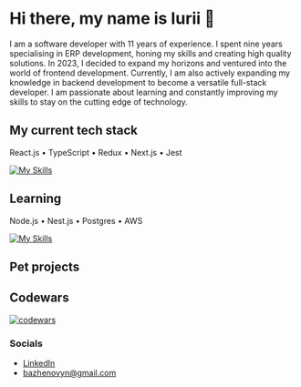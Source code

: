 # Hi there, my name is Iurii 👋

I am a software developer with 11 years of experience. I spent nine years specialising in ERP development, honing my skills and creating high quality solutions. In 2023, I decided to expand my horizons and ventured into the world of frontend development. Currently, I am also actively expanding my knowledge in backend development to become a versatile full-stack developer. I am passionate about learning and constantly improving my skills to stay on the cutting edge of technology.

## My current tech stack

React.js • TypeScript • Redux • Next.js • Jest

[![My Skills](https://skillicons.dev/icons?i=js,ts,react,redux,nextjs,graphql,html,css,sass,jest,vitest)](https://skillicons.dev)

## Learning

Node.js • Nest.js • Postgres • AWS

[![My Skills](https://skillicons.dev/icons?i=nodejs,nestjs,postgres,docker,aws)](https://skillicons.dev)

## Pet projects

## Codewars

[![codewars](https://www.codewars.com/users/BazhenovYN/badges/large)](https://www.codewars.com/users/BazhenovYN)

### Socials
* [LinkedIn](https://www.linkedin.com/in/iurii-bazhenov/)
* <bazhenovyn@gmail.com>
